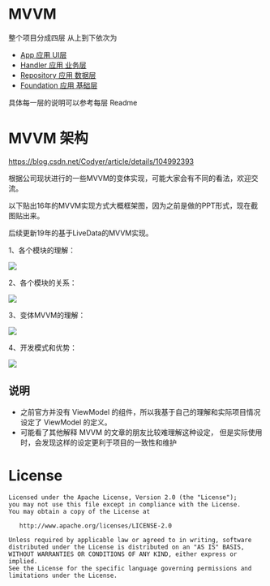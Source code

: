 # MVVM
整个项目分成四层
从上到下依次为
+ [App 应用 UI层](/app/README.md)
+ [Handler 应用 业务层](/handler/README.md)
+ [Repository 应用 数据层](/repository/README.md)
+ [Foundation 应用 基础层](/xfoundation/README.md)

具体每一层的说明可以参考每层 Readme

# MVVM 架构

https://blog.csdn.net/Codyer/article/details/104992393


根据公司现状进行的一些MVVM的变体实现，可能大家会有不同的看法，欢迎交流。

以下贴出16年的MVVM实现方式大概框架图，因为之前是做的PPT形式，现在截图贴出来。

后续更新19年的基于LiveData的MVVM实现。

1、各个模块的理解：

![](https://tva1.sinaimg.cn/large/007S8ZIlgy1gejnc2cm6sj30lj0gnjso.jpg)

2、各个模块的关系：

![](https://tva1.sinaimg.cn/large/007S8ZIlgy1gejnbl6jkvj30n10cat9b.jpg)

3、变体MVVM的理解：

![](https://tva1.sinaimg.cn/large/007S8ZIlgy1gejnck8160j30pd0j7n2x.jpg)

4、开发模式和优势：

![](https://tva1.sinaimg.cn/large/007S8ZIlgy1gejncud1i1j30sn0hjq61.jpg)

## 说明
+ 之前官方并没有 ViewModel 的组件，所以我基于自己的理解和实际项目情况设定了 ViewModel 的定义。
+ 可能看了其他解释 MVVM 的文章的朋友比较难理解这种设定， 但是实际使用时，会发现这样的设定更利于项目的一致性和维护


# License
```
Licensed under the Apache License, Version 2.0 (the "License");
you may not use this file except in compliance with the License.
You may obtain a copy of the License at

   http://www.apache.org/licenses/LICENSE-2.0

Unless required by applicable law or agreed to in writing, software
distributed under the License is distributed on an "AS IS" BASIS,
WITHOUT WARRANTIES OR CONDITIONS OF ANY KIND, either express or implied.
See the License for the specific language governing permissions and
limitations under the License.
```